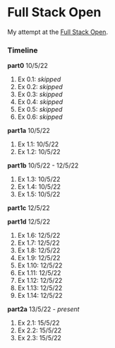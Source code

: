 # Full Stack Open

My attempt at the [Full Stack Open](https://www.fullstackopen.com/en).

### Timeline
**part0** 10/5/22

1. Ex 0.1: *skipped*
2. Ex 0.2: *skipped*
3. Ex 0.3: *skipped*
4. Ex 0.4: *skipped*
5. Ex 0.5: *skipped*
6. Ex 0.6: *skipped*

**part1a** 10/5/22

1. Ex 1.1: 10/5/22
2. Ex 1.2: 10/5/22

**part1b** 10/5/22 - 12/5/22

1. Ex 1.3: 10/5/22
2. Ex 1.4: 10/5/22
3. Ex 1.5: 10/5/22

**part1c** 12/5/22

**part1d** 12/5/22

1. Ex 1.6: 12/5/22
2. Ex 1.7: 12/5/22
3. Ex 1.8: 12/5/22
4. Ex 1.9: 12/5/22
5. Ex 1.10: 12/5/22
6. Ex 1.11: 12/5/22
7. Ex 1.12: 12/5/22
8. Ex 1.13: 12/5/22
9. Ex 1.14: 12/5/22 

**part2a** 13/5/22 - *present*

1. Ex 2.1: 15/5/22
2. Ex 2.2: 15/5/22
3. Ex 2.3: 15/5/22